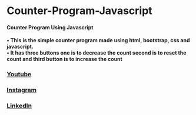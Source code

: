 # Counter-Program-Javascript

<h4>Counter Program Using Javascript</h4>
<b>• This is the simple counter program made using html, bootstrap, css and javascript.</b><br>
<b>• It has three buttons one is to decrease the count second is to reset the count and third button is to increase the count </b>
<h3><a href="https://www.youtube.com/@Code-With-Vishal">Youtube</a></h3>
<h3><a href="https://www.instagram.com/_vishal_benake/">Instagram</a></h3>
<h3><a href="https://www.linkedin.com/in/vishal-benake">LinkedIn</a></h3>
